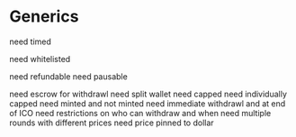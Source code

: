 # Generics

need timed

need whitelisted

need refundable
need pausable

need escrow for withdrawl
need split wallet
need capped
need individually capped
need minted and not minted
need immediate withdrawl and at end of ICO
need restrictions on who can withdraw and when
need multiple rounds with different prices
need price pinned to dollar
